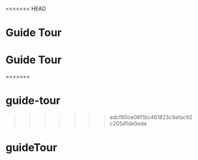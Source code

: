 <<<<<<< HEAD
# Guide Tour
# Guide Tour
=======
# guide-tour
>>>>>>> edcf60ce06f1bc461823c9afac92c205d1de0eda
# guideTour

